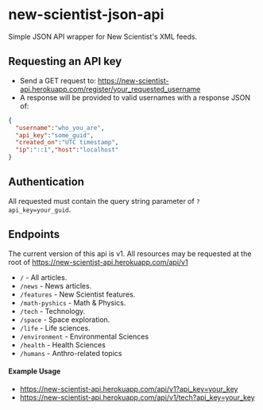 # new-scientist-json-api
Simple JSON API wrapper for New Scientist's XML feeds.

## Requesting an API key

* Send a GET request to: https://new-scientist-api.herokuapp.com/register/your_requested_username
* A response will be provided to valid usernames with a response JSON of:

```json
{
  "username":"who_you_are",
  "api_key":"some_guid",
  "created_on":"UTC timestamp",
  "ip":"::1","host":"localhost"
}
```

## Authentication

All requested must contain the query string parameter of `?api_key=your_guid`.

## Endpoints 

The current version of this api is v1. All resources may be requested at the root of https://new-scientist-api.herokuapp.com/api/v1

* `/` - All articles.
* `/news` - News articles.
* `/features` - New Scientist features.
* `/math-pyshics` - Math & Physics.
* `/tech` - Technology.
* `/space` - Space exploration.
* `/life` - Life sciences.
* `/environment` - Environmental Sciences
* `/health` - Health Sciences
* `/humans` - Anthro-related topics

#### Example Usage

* https://new-scientist-api.herokuapp.com/api/v1?api_key=your_key
* https://new-scientist-api.herokuapp.com/api/v1/tech?api_key=your_key
